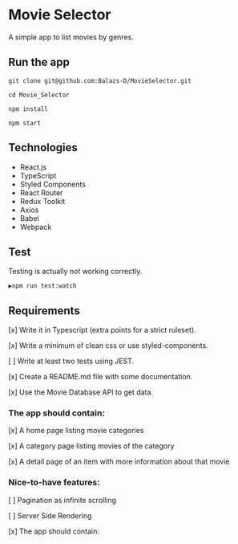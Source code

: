 # Movie Selector

A simple app to list movies by genres. 

[//]: # (Visit [MovieSelector]&#40;https://movie-selector-ten.vercel.app/&#41; deployed at Vercel.)

## Run the app

`git clone git@github.com:Balazs-D/MovieSelector.git`

`cd Movie_Selector`

`npm install`

`npm start`

## Technologies

- React.js
- TypeScript
- Styled Components
- React Router
- Redux Toolkit
- Axios
- Babel
- Webpack

## Test

Testing is actually not working correctly.

`▶npm run test:watch`

## Requirements

[x]  Write it in Typescript (extra points for a strict ruleset).

[x]  Write a minimum of clean css or use styled-components.

[ ]  Write at least two tests using JEST.

[x]  Create a README.md file with some documentation.

[x]  Use the Movie Database API to get data.

### The app should contain:

[x] A home page listing movie categories

[x] A category page listing movies of the category

[x] A detail page of an item with more information about that movie


### Nice-to-have features:

[ ] Pagination as infinite scrolling

[ ] Server Side Rendering

[x] The app should contain:

